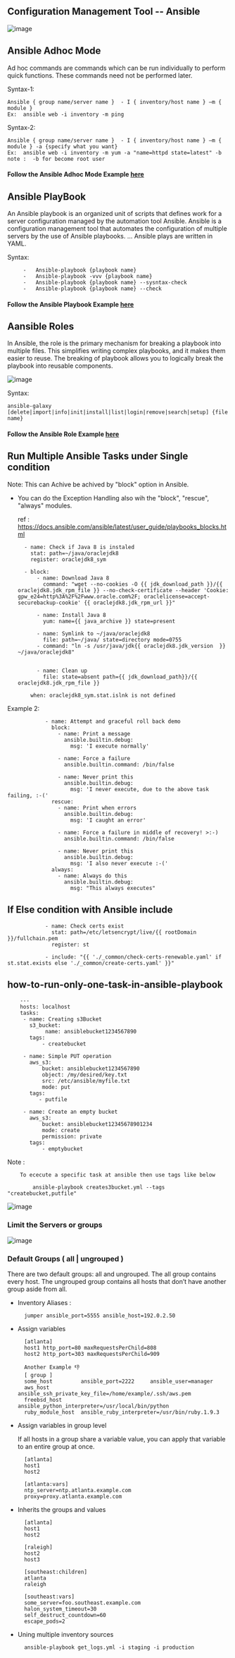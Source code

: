 ## Configuration Management Tool -- Ansible

![image](https://github.com/learn-with-devops/devops/blob/master/Ansible/images/ansible-main.png)

Ansible Adhoc Mode
--------------------------------------------------------------
Ad hoc commands are commands which can be run individually to perform quick functions. These commands need not be performed later.

Syntax-1:

    Ansible { group name/server name }  - I { inventory/host name } –m { module } 
    Ex:  ansible web -i inventory -m ping

Syntax-2:

    Ansible { group name/server name }  - I { inventory/host name } –m { module } -a {specify what you want}
    Ex:  ansible web -i inventory -m yum -a "name=httpd state=latest" -b
    note :  -b for become root user

   #### Follow the Ansible Adhoc Mode Example [here](https://github.com/learn-with-devops/devops/blob/master/Ansible/modules_execution_with_Adhoc.md)

Ansible PlayBook
--------------------------------------------------------------
An Ansible playbook is an organized unit of scripts that defines work for a server configuration managed by the automation tool Ansible. Ansible is a configuration management tool that automates the configuration of multiple servers by the use of Ansible playbooks. ... Ansible plays are written in YAML.

Syntax:

         -   Ansible-playbook {playbook name}
         -   Ansible-playbook -vvv {playbook name} 
         -   Ansible-playbook {playbook name} --sysntax-check
         -   Ansible-playbook {playbook name} --check
    
   #### Follow the Ansible Playbook Example [here](https://github.com/learn-with-devops/devops/tree/master/Ansible/Playbooks)
    
Aansible Roles
--------------------------------------------------------------
In Ansible, the role is the primary mechanism for breaking a playbook into multiple files. This simplifies writing complex playbooks, and it makes them easier to reuse. The breaking of playbook allows you to logically break the playbook into reusable components.

![image](https://github.com/learn-with-devops/devops/blob/master/Ansible/images/tasks.PNG)

Syntax:

    ansible-galaxy [delete|import|info|init|install|list|login|remove|search|setup] {file name}

   #### Follow the Ansible Role Example [here](https://github.com/learn-with-devops/Ansible-Role-Apache)


Run Multiple Ansible Tasks under Single condition 
----------------------------------------------------------------

Note:  This can Achive be achived by "block" option in Ansible.
- You can do the Exception Handling also wih the "block", "rescue", "always" modules.

  ref : https://docs.ansible.com/ansible/latest/user_guide/playbooks_blocks.html
 

        - name: Check if Java 8 is instaled
          stat: path=~/java/oraclejdk8
          register: oraclejdk8_sym

        - block:   
            - name: Download Java 8
              command: "wget --no-cookies -O {{ jdk_download_path }}/{{ oraclejdk8.jdk_rpm_file }} --no-check-certificate --header 'Cookie: gpw_e24=http%3A%2F%2Fwww.oracle.com%2F; oraclelicense=accept-securebackup-cookie' {{ oraclejdk8.jdk_rpm_url }}"

            - name: Install Java 8
              yum: name={{ java_archive }} state=present

            - name: Symlink to ~/java/oraclejdk8
              file: path=~/java/ state=directory mode=0755
            - command: "ln -s /usr/java/jdk{{ oraclejdk8.jdk_version  }} ~/java/oraclejdk8"


            - name: Clean up
              file: state=absent path={{ jdk_download_path}}/{{ oraclejdk8.jdk_rpm_file }}

          when: oraclejdk8_sym.stat.islnk is not defined
          
Example 2: 

                - name: Attempt and graceful roll back demo
                  block:
                    - name: Print a message
                      ansible.builtin.debug:
                        msg: 'I execute normally'

                    - name: Force a failure
                      ansible.builtin.command: /bin/false

                    - name: Never print this
                      ansible.builtin.debug:
                        msg: 'I never execute, due to the above task failing, :-('
                  rescue:
                    - name: Print when errors
                      ansible.builtin.debug:
                        msg: 'I caught an error'

                    - name: Force a failure in middle of recovery! >:-)
                      ansible.builtin.command: /bin/false

                    - name: Never print this
                      ansible.builtin.debug:
                        msg: 'I also never execute :-('
                  always:
                    - name: Always do this
                      ansible.builtin.debug:
                        msg: "This always executes"
                        
                        
                        
 If Else condition with Ansible include
 ---------------------------------------
 
                - name: Check certs exist
                  stat: path=/etc/letsencrypt/live/{{ rootDomain }}/fullchain.pem
                  register: st

                - include: "{{ './_common/check-certs-renewable.yaml' if st.stat.exists else './_common/create-certs.yaml' }}"
                
                
                
how-to-run-only-one-task-in-ansible-playbook
--------------------------------------------

        ---
        hosts: localhost
        tasks:
         - name: Creating s3Bucket
           s3_bucket:
                name: ansiblebucket1234567890
           tags: 
               - createbucket

         - name: Simple PUT operation
           aws_s3:
               bucket: ansiblebucket1234567890
               object: /my/desired/key.txt
               src: /etc/ansible/myfile.txt
               mode: put
           tags:
              - putfile

         - name: Create an empty bucket
           aws_s3:
               bucket: ansiblebucket12345678901234
               mode: create
               permission: private
           tags:
               - emptybucket
               
  Note : 
  
        To ececute a specific task at ansible then use tags like below
        
            ansible-playbook creates3bucket.yml --tags "createbucket,putfile"
            
            
![image](https://user-images.githubusercontent.com/51190838/118757547-f0ce9480-b88a-11eb-9db6-9c9cc22094c1.png)

### Limit the Servers or groups

![image](https://user-images.githubusercontent.com/51190838/118757604-0b087280-b88b-11eb-9211-04e3feed42ca.png)

### Default Groups ( all | ungrouped )
There are two default groups: all and ungrouped. The all group contains every host. The ungrouped group contains all hosts that don’t have another group aside from all.

- Inventory Aliases : 

        jumper ansible_port=5555 ansible_host=192.0.2.50

- Assign variables

        [atlanta]
        host1 http_port=80 maxRequestsPerChild=808
        host2 http_port=303 maxRequestsPerChild=909
        
        Another Example 👎
        [ group ]
        some_host         ansible_port=2222     ansible_user=manager
        aws_host          ansible_ssh_private_key_file=/home/example/.ssh/aws.pem
        freebsd_host      ansible_python_interpreter=/usr/local/bin/python
        ruby_module_host  ansible_ruby_interpreter=/usr/bin/ruby.1.9.3

- Assign variables in group level

  If all hosts in a group share a variable value, you can apply that variable to an entire group at once. 

        [atlanta]
        host1
        host2

        [atlanta:vars]
        ntp_server=ntp.atlanta.example.com
        proxy=proxy.atlanta.example.com

- Inherits the groups and values

        [atlanta]
        host1
        host2

        [raleigh]
        host2
        host3

        [southeast:children]
        atlanta
        raleigh

        [southeast:vars]
        some_server=foo.southeast.example.com
        halon_system_timeout=30
        self_destruct_countdown=60
        escape_pods=2

- Uning multiple inventory sources 

        ansible-playbook get_logs.yml -i staging -i production

